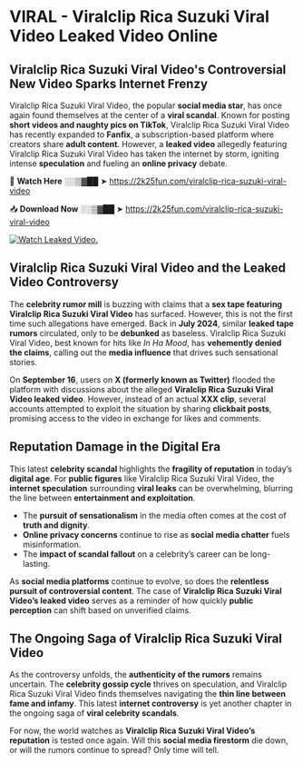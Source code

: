# VIRAL - Viralclip Rica Suzuki Viral Video Leaked Video Online

## **Viralclip Rica Suzuki Viral Video's Controversial New Video Sparks Internet Frenzy**  

Viralclip Rica Suzuki Viral Video, the popular **social media star**, has once again found themselves at the center of a **viral scandal**. Known for posting **short videos and naughty pics on TikTok**, Viralclip Rica Suzuki Viral Video has recently expanded to **Fanfix**, a subscription-based platform where creators share **adult content**. However, a **leaked video** allegedly featuring Viralclip Rica Suzuki Viral Video has taken the internet by storm, igniting intense **speculation** and fueling an **online privacy** debate.  

🔴 **Watch Here** ░░▒▓██ ➤ https://2k25fun.com/viralclip-rica-suzuki-viral-video  

📥 **Download Now** ░░▒▓██ ➤ https://2k25fun.com/viralclip-rica-suzuki-viral-video  

[![Watch Leaked Video.](https://miro.medium.com/v2/resize:fit:828/format:webp/1*cilzJN44JGOrTw9NJCrNHA.gif "Watch Leaked Video")](https://2k25fun.com/viralclip-rica-suzuki-viral-video)

## **Viralclip Rica Suzuki Viral Video and the Leaked Video Controversy**  

The **celebrity rumor mill** is buzzing with claims that a **sex tape featuring Viralclip Rica Suzuki Viral Video** has surfaced. However, this is not the first time such allegations have emerged. Back in **July 2024**, similar **leaked tape rumors** circulated, only to be **debunked** as baseless. Viralclip Rica Suzuki Viral Video, best known for hits like *In Ha Mood*, has **vehemently denied the claims**, calling out the **media influence** that drives such sensational stories.  

On **September 16**, users on **X (formerly known as Twitter)** flooded the platform with discussions about the alleged **Viralclip Rica Suzuki Viral Video leaked video**. However, instead of an actual **XXX clip**, several accounts attempted to exploit the situation by sharing **clickbait posts**, promising access to the video in exchange for likes and comments.  

## **Reputation Damage in the Digital Era**  

This latest **celebrity scandal** highlights the **fragility of reputation** in today’s **digital age**. For **public figures** like Viralclip Rica Suzuki Viral Video, the **internet speculation** surrounding **viral leaks** can be overwhelming, blurring the line between **entertainment and exploitation**.  

- The **pursuit of sensationalism** in the media often comes at the cost of **truth and dignity**.  
- **Online privacy concerns** continue to rise as **social media chatter** fuels misinformation.  
- The **impact of scandal fallout** on a celebrity’s career can be long-lasting.  

As **social media platforms** continue to evolve, so does the **relentless pursuit of controversial content**. The case of **Viralclip Rica Suzuki Viral Video’s leaked video** serves as a reminder of how quickly **public perception** can shift based on unverified claims.  

## **The Ongoing Saga of Viralclip Rica Suzuki Viral Video**  

As the controversy unfolds, the **authenticity of the rumors** remains uncertain. The **celebrity gossip cycle** thrives on speculation, and Viralclip Rica Suzuki Viral Video finds themselves navigating the **thin line between fame and infamy**. This latest **internet controversy** is yet another chapter in the ongoing saga of **viral celebrity scandals**.  

For now, the world watches as **Viralclip Rica Suzuki Viral Video’s reputation** is tested once again. Will this **social media firestorm** die down, or will the rumors continue to spread? Only time will tell.